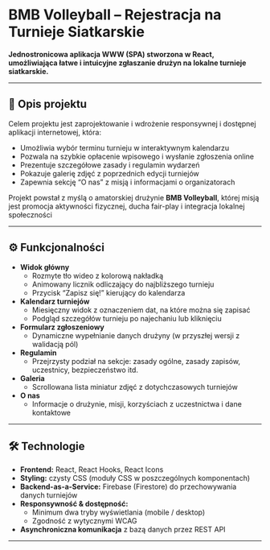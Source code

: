 # BMB Volleyball – Rejestracja na Turnieje Siatkarskie

**Jednostronicowa aplikacja WWW (SPA) stworzona w React, umożliwiająca łatwe i intuicyjne zgłaszanie drużyn na lokalne turnieje siatkarskie.**

---

## 📝 Opis projektu

Celem projektu jest zaprojektowanie i wdrożenie responsywnej i dostępnej aplikacji internetowej, która:
- Umożliwia wybór terminu turnieju w interaktywnym kalendarzu   
- Pozwala na szybkie opłacenie wpisowego i wysłanie zgłoszenia online   
- Prezentuje szczegółowe zasady i regulamin wydarzeń   
- Pokazuje galerię zdjęć z poprzednich edycji turniejów   
- Zapewnia sekcję “O nas” z misją i informacjami o organizatorach 

Projekt powstał z myślą o amatorskiej drużynie **BMB Volleyball**, której misją jest promocja aktywności fizycznej, ducha fair-play i integracja lokalnej społeczności

---

## ⚙️ Funkcjonalności

- **Widok główny**  
  - Rozmyte tło wideo z kolorową nakładką  
  - Animowany licznik odliczający do najbliższego turnieju  
  - Przycisk “Zapisz się!” kierujący do kalendarza  
- **Kalendarz turniejów**  
  - Miesięczny widok z oznaczeniem dat, na które można się zapisać  
  - Podgląd szczegółów turnieju po najechaniu lub kliknięciu  
- **Formularz zgłoszeniowy**  
  - Dynamiczne wypełnianie danych drużyny (w przyszłej wersji z walidacją pól)  
- **Regulamin**  
  - Przejrzysty podział na sekcje: zasady ogólne, zasady zapisów, uczestnicy, bezpieczeństwo itd.  
- **Galeria**  
  - Scrollowana lista miniatur zdjęć z dotychczasowych turniejów  
- **O nas**  
  - Informacje o drużynie, misji, korzyściach z uczestnictwa i dane kontaktowe  

---

## 🛠️ Technologie

- **Frontend:** React, React Hooks, React Icons  
- **Styling:** czysty CSS (moduły CSS w poszczególnych komponentach)  
- **Backend-as-a-Service:** Firebase (Firestore) do przechowywania danych turniejów 
- **Responsywność & dostępność:**  
  - Minimum dwa tryby wyświetlania (mobile / desktop)  
  - Zgodność z wytycznymi WCAG  
- **Asynchroniczna komunikacja** z bazą danych przez REST API  

---
